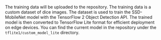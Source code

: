 The training data will be uploaded to the repository. The training data is a custom dataset of dice images. The dataset is used to train the SSD-MobileNet model with the TensorFlow 2 Object Detection API. The trained model is then converted to TensorFlow Lite format for efficient deployment on edge devices. You can find the current model in the repository under the `tflite1/custom_model_lite` directory.